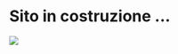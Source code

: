# Sito in costruzione ...

![](https://external-content.duckduckgo.com/iu/?u=http%3A%2F%2Fwww.comune.fusignano.ra.it%2Fvar%2Fcomune_fusignano%2Fstorage%2Fimages%2Fmedia%2Fimages%2Flavori-in-corso%2F121104-1-ita-IT%2Flavori-in-corso_imagelarge.jpg&f=1&nofb=1)
